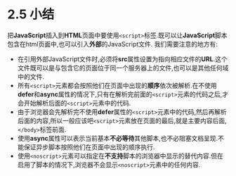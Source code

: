 # 2.5 小结

把**JavaScript**插入到**HTML**页面中要使用`<script>`标签.既可以让**JavaScript**脚本包含在html页面中,也可以引入**外部**的JavaScript文件.
我们需要注意的地方有:

* 在引用外部JavaScript文件时,必须将**src**属性设置为指向相应文件的**URL**.这个文件既可以是与包含它的页面位于同一个服务器上的文件,也可以是其他任何域中的文件.
* 所有`<script>`元素都会按照他们在页面中出现的**顺序**依次被解析.在不使用**defer**和**async**属性的情况下,只有在解析完前面的`<script>`元素的代码之后,才会开始解析后面的`<script>`元素中的代码.
* 由于浏览器会先解析完不使用**defer**属性的`<script>`元素中的代码,然后再解析后面的内容,所以一般应该吧`<script>`元素放在页面的最后,就是主要内容后面,`</body>`标签前面.
* 使用**async**属性可以表示当前基本**不必等待**其他脚本,也不必阻塞文档呈现.不能保证异步脚本按照他们在页面中出现的顺序执行.
* 使用`<noscript>`元素可以指定在**不支持**脚本的浏览器中显示的替代内容.但在启用了脚本的情况下,浏览器不会显示`<noscript>`元素中的任何内容.
